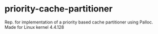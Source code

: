 # priority-cache-partitioner
Rep. for implementation of a priority based cache partitioner using Palloc. Made for Linux kernel 4.4.128
